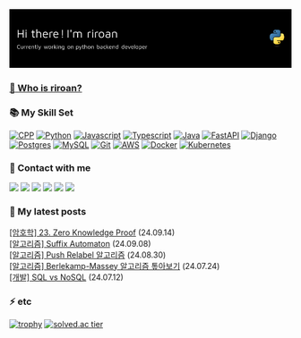 <img src="./images/header.png" />

<!-- ### 👯 <a href="https://drive.google.com/file/d/1NR2jyKIKGph178ernL4MCQEqvbN55MPc/view?usp=sharing">About Me</a> -->

### <a href="https://www.riroan.com">:thinking: Who is riroan?</a>

### :books: My Skill Set
<a href="https://cplusplus.com/" target="_blank" rel="noreferrer"><img src="https://skillicons.dev/icons?i=cpp&theme=light" width="36" height="36" alt="CPP" /></a>
<a href="https://www.python.org/" target="_blank" rel="noreferrer"><img src="https://skillicons.dev/icons?i=python&theme=light" width="36" height="36" alt="Python" /></a>
<a href="https://developer.mozilla.org/" target="_blank" rel="noreferrer"><img src="https://skillicons.dev/icons?i=javascript&theme=light" width="36" height="36" alt="Javascript" /></a>
<a href="https://www.typescriptlang.org/" target="_blank" rel="noreferrer"><img src="https://skillicons.dev/icons?i=typescript&theme=light" width="36" height="36" alt="Typescript" /></a>
<a href="https://www.java.com/" target="_blank" rel="noreferrer"><img src="https://skillicons.dev/icons?i=java&theme=light" width="36" height="36" alt="Java" /></a>
<a href="https://fastapi.tiangolo.com/" target="_blank" rel="noreferrer"><img src="https://skillicons.dev/icons?i=fastapi&theme=light" width="36" height="36" alt="FastAPI" /></a>
<a href="https://www.djangoproject.com/" target="_blank" rel="noreferrer"><img src="https://skillicons.dev/icons?i=django&theme=light" width="36" height="36" alt="Django" /></a>
<a href="https://www.postgresql.org/" target="_blank" rel="noreferrer"><img src="https://skillicons.dev/icons?i=postgres&theme=light" width="36" height="36" alt="Postgres" /></a>
<a href="https://www.mysql.com/" target="_blank" rel="noreferrer"><img src="https://skillicons.dev/icons?i=mysql&theme=light" width="36" height="36" alt="MySQL" /></a>
<a href="https://git-scm.com/" target="_blank" rel="noreferrer"><img src="https://skillicons.dev/icons?i=git&theme=light" width="36" height="36" alt="Git" /></a>
<a href="https://aws.amazon.com/" target="_blank" rel="noreferrer"><img src="https://skillicons.dev/icons?i=aws&theme=light" width="36" height="36" alt="AWS" /></a>
<a href="https://www.docker.com/" target="_blank" rel="noreferrer"><img src="https://skillicons.dev/icons?i=docker&theme=light" width="36" height="36" alt="Docker" /></a>
<a href="https://kubernetes.io/" target="_blank" rel="noreferrer"><img src="https://skillicons.dev/icons?i=kubernetes&theme=light" width="36" height="36" alt="Kubernetes" /></a>

### :rainbow: Contact with me
<code><a href="https://www.linkedin.com/in/riroan" target="_blank" rel="noreferrer"><img src="https://img.shields.io/badge/LinkedIn-0077B5?style=for-the-badge&logo=linkedin&logoColor=white"/></a></code>
<code><a href="http://github.com/riroan" target="_blank" rel="noreferrer"><img src="https://img.shields.io/badge/Github-181717?style=for-the-badge&logo=github&logoColor=white"/></a></code>
<code><a href="http://riroan.tistory.com" target="_blank" rel="noreferrer"><img src="https://img.shields.io/badge/Blog-FE5949?style=for-the-badge&logo=Tistory&logoColor=white"/></a></code>
<code><a href="http://codeforces.com/profile/riroan" target="_blank" rel="noreferrer"><img src="https://img.shields.io/badge/Codeforces-1F8ACB?style=for-the-badge&logo=codeforces&logoColor=white"/></a></code>
<code><a href="mailto:riroan@naver.com" target="_blank" rel="noreferrer"><img src="https://img.shields.io/badge/Mail-EA4335?style=for-the-badge&logo=gmail&logoColor=white"/></a></code>
<code><a href="http://www.instagram.com/dding_gi_98" target="_blank" rel="noreferrer"><img src="https://img.shields.io/badge/Instagram-E4405F?style=for-the-badge&logo=instagram&logoColor=white"/></a></code>

### :page_with_curl: My latest posts

<a href=https://riroan.tistory.com/180>[암호학] 23. Zero Knowledge Proof</a> (24.09.14)</br><a href=https://riroan.tistory.com/179>[알고리즘] Suffix Automaton</a> (24.09.08)</br><a href=https://riroan.tistory.com/178>[알고리즘] Push Relabel 알고리즘</a> (24.08.30)</br><a href=https://riroan.tistory.com/177>[알고리즘] Berlekamp-Massey 알고리즘 톺아보기</a> (24.07.24)</br><a href=https://riroan.tistory.com/176>[개발] SQL vs NoSQL</a> (24.07.12)</br>

### ⚡ etc

[![trophy](https://github-profile-trophy.vercel.app/?username=riroan&theme=onedark&title=MultiLanguage,Commits,Repository,PullRequest)](https://github.com/ryo-ma/github-profile-trophy)
[![solved.ac tier](http://mazassumnida.wtf/api/v2/generate_badge?boj=riroan)](https://solved.ac/riroan)
